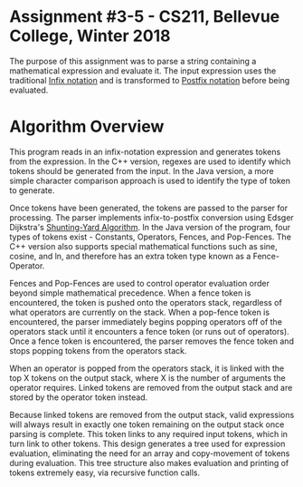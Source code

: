 # Assignment #3-5 - CS211, Bellevue College, Winter 2018
The purpose of this assignment was to parse a string containing a mathematical
expression and evaluate it. The input expression uses the traditional
[Infix notation](https://en.wikipedia.org/wiki/Infix_notation) and is
transformed to [Postfix notation](https://en.wikipedia.org/wiki/Reverse_Polish_notation)
before being evaluated.

# Algorithm Overview
This program reads in an infix-notation expression and generates tokens from
the expression. In the C++ version, regexes are used to identify which tokens
should be generated from the input. In the Java version, a more simple
character comparison approach is used to identify the type of token to
generate.

Once tokens have been generated, the tokens are passed to the parser for
processing. The parser implements infix-to-postfix conversion using Edsger
Dijkstra's [Shunting-Yard Algorithm](https://en.wikipedia.org/wiki/Shunting-yard_algorithm).
In the Java version of the program, four types of tokens exist - Constants,
Operators, Fences, and Pop-Fences. The C++ version also supports special
mathematical functions such as sine, cosine, and ln, and therefore has
an extra token type known as a Fence-Operator.

Fences and Pop-Fences are used to control operator evaluation order beyond
simple mathematical precedence. When a fence token is encountered, the
token is pushed onto the operators stack, regardless of what operators are
currently on the stack. When a pop-fence token is encountered, the parser
immediately begins popping operators off of the operators stack until it
encounters a fence token (or runs out of operators). Once a fence token is
encountered, the parser removes the fence token and stops popping tokens
from the operators stack.

When an operator is popped from the operators stack, it is linked with
the top X tokens on the output stack, where X is the number of arguments
the operator requires. Linked tokens are removed from the output stack
and are stored by the operator token instead.

Because linked tokens are removed from the output stack, valid expressions
will always result in exactly one token remaining on the output stack once
parsing is complete. This token links to any required input tokens, which
in turn link to other tokens. This design generates a tree used for expression
evaluation, eliminating the need for an array and copy-movement of tokens
during evaluation. This tree structure also makes evaluation and printing
of tokens extremely easy, via recursive function calls.